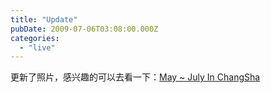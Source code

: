 ```yaml
---
title: "Update"
pubDate: 2009-07-06T03:08:00.000Z
categories: 
  - "live"
---
```


更新了照片，感兴趣的可以去看一下：[May ~ July In ChangSha](http://picasaweb.google.com/liuweinan85)
